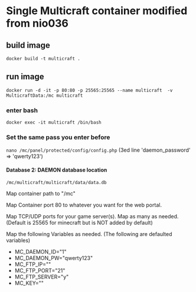 # Single Multicraft container modified from nio036

## build image
`docker build -t multicraft .`
 
## run image
`docker run -d -it -p 80:80 -p 25565:25565 --name multicraft  -v MulticraftData:/mc multicraft`


  
### enter bash
`docker exec -it multicraft /bin/bash`

  
### Set the same pass you enter before
`nano /mc/panel/protected/config/config.php`
  (3ed line 'daemon_password' => 'qwerty123')

#### Database 2: DAEMON database location
`/mc/multicraft/multicraft/data/data.db`




Map container path to "/mc"

Map Container port 80 to whatever you want for the web portal.

Map TCP/UDP ports for your game server(s). Map as many as needed. (Default is 25565 for minecraft but is NOT added by default)



Map the following Variables as needed. (The following are defaulted variables)

- MC_DAEMON_ID="1"
- MC_DAEMON_PW="qwerty123"
- MC_FTP_IP=""
- MC_FTP_PORT="21"
- MC_FTP_SERVER="y"
- MC_KEY=""
